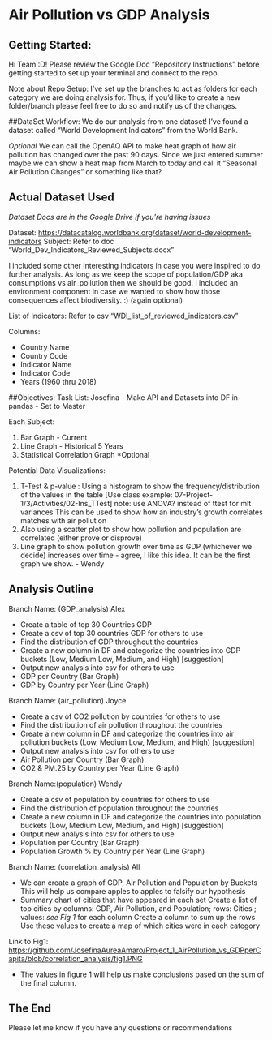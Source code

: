 # Air Pollution vs GDP Analysis
## Getting Started:
Hi Team :D!
Please review the Google Doc “Repository Instructions” before getting started to set up your terminal and connect to the repo.

Note about Repo Setup:
I’ve set up the branches to act as folders for each category we are doing analysis for. 
Thus, if you’d like to create a new folder/branch please feel free to do so and notify us of the changes. 

##DataSet Workflow:
We do our analysis from one dataset! I’ve found a dataset called “World Development Indicators” from the World Bank. 

*Optional*
We can call the OpenAQ API to make heat graph of how air pollution has changed over the past 90 days. 
Since we just entered summer maybe we can show a heat map from March to today and call it “Seasonal Air Pollution Changes” or something like that?

## Actual Dataset Used
*Dataset Docs are in the Google Drive if you're having issues*

Dataset: https://datacatalog.worldbank.org/dataset/world-development-indicators
Subject:
Refer to doc “World_Dev_Indicators_Reviewed_Subjects.docx”

I included some other interesting indicators in case you were inspired to do further analysis. 
As long as we keep the scope of population/GDP aka consumptions vs air_pollution then we should be good. 
I included an environment component in case we wanted to show how those consequences affect biodiversity. :) (again optional)

List of Indicators:
Refer to csv “WDI_list_of_reviewed_indicators.csv”

Columns: 
- Country Name
- Country Code
- Indicator Name
- Indicator Code
- Years (1960 thru 2018)

##Objectives:
Task List: 
Josefina - Make API and Datasets into DF in pandas - Set to Master

Each Subject: 
1. Bar Graph - Current
2. Line Graph - Historical 5 Years
3. Statistical Correlation Graph *Optional

Potential Data Visualizations:
1. T-Test & p-value : Using a histogram to show the frequency/distribution of the values in the table [Use class example: 07-Project-1/3/Activities/02-Ins_TTest] note: use ANOVA? instead of ttest for mlt variances
This can be used to show how an industry’s growth correlates matches with air pollution
2. Also using a scatter plot to show how pollution and population are correlated (either prove or disprove)
3. Line graph to show pollution growth over time as GDP (whichever we decide) increases over time - agree, I like this idea. It can be the first graph we show. - Wendy

## Analysis Outline
Branch Name: (GDP_analysis) Alex
- Create a table of top 30 Countries GDP <Alex B>
- Create a csv of top 30 countries GDP for others to use
- Find the distribution of GDP throughout the countries 
- Create a new column in DF and categorize the countries into GDP buckets (Low, Medium Low, Medium, and High) [suggestion] 
- Output new analysis into csv for others to use
- GDP per Country (Bar Graph)
- GDP by Country per Year (Line Graph)
  
  
 Branch Name: (air_pollution) Joyce
- Create a csv of CO2 pollution by countries for others to use
- Find the distribution of air pollution throughout the countries 
- Create a new column in DF and categorize the countries into air pollution buckets (Low, Medium Low, Medium, and High) [suggestion]
- Output new analysis into csv for others to use
- Air Pollution per Country (Bar Graph)
- CO2 & PM.25 by Country per Year (Line Graph)
  
Branch Name:(population) Wendy
- Create a csv of population by countries for others to use
- Find the distribution of population throughout the countries 
- Create a new column in DF and categorize the countries into population buckets (Low, Medium Low, Medium, and High) [suggestion]
- Output new analysis into csv for others to use
- Population per Country (Bar Graph)
- Population Growth % by Country per Year (Line Graph)
  
Branch Name: (correlation_analysis)  All
- We can create a graph of GDP, Air Pollution and Population by Buckets 
This will help us compare apples to apples to falsify our hypothesis
- Summary chart of cities that have appeared in each set
Create a list of top cities by columns: GDP, Air Pollution, and Population; rows: Cities ; values: *see Fig 1* for each column
Create a column to sum up the rows
Use these values to create a map of which cities were in each category

Link to Fig1: https://github.com/JosefinaAureaAmaro/Project_1_AirPollution_vs_GDPperCapita/blob/correlation_analysis/fig1.PNG
- The values in figure 1 will help us make conclusions based on the sum of the final column. 

## The End

Please let me know if you have any questions or recommendations















